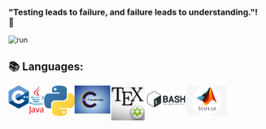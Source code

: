 ### "Testing leads to failure, and failure leads to understanding."! 👋
![run](https://media0.giphy.com/media/WfwzZpfH8Ejra/giphy.gif)

## 📚 Languages:

<img align="left" src="https://github.com/Alaamimi/Alaamimi/blob/main/Src/1200px-ISO_C%2B%2B_Logo.svg.png" width="40" />   
<img align="left" src="https://github.com/Alaamimi/Alaamimi/blob/main/Src/1200px-Java_Logo.svg.png" width="30" />   
<img align="left" src="https://github.com/Alaamimi/Alaamimi/blob/main/Src/768px-Python-logo-notext.svg.png" width="60" />
<img align="left" Src="https://github.com/Alaamimi/Alaamimi/blob/main/Src/images.jpeg" width="70"/>
<img align="left" src="https://github.com/Alaamimi/Alaamimi/blob/main/Src/1200px-TeXmaker_Logo.svg.png" width="70" />
<img align="left" src="https://github.com/Alaamimi/Alaamimi/blob/main/Src/download.png" width="80" />
<img align="left" src="https://github.com/Alaamimi/Alaamimi/blob/main/Src/kisspng-matlab-simulink-signal-processing-programming-lang-cube-island-online-survival-3d-5b3b394d2f1946.2068935715306079491929.jpg" width="80"/>
<!--
**Alaamimi/Alaamimi** is a ✨ _special_ ✨ repository because its `README.md` (this file) appears on your GitHub profile.


